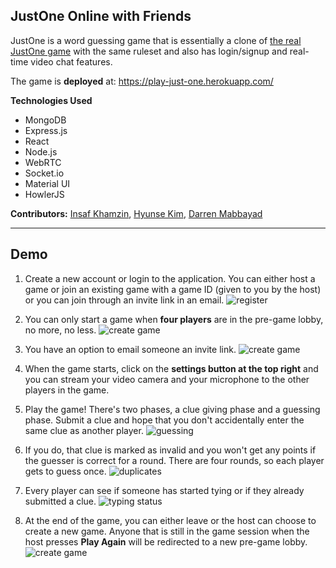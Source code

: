 ## JustOne Online with Friends

JustOne is a word guessing game that is essentially a clone of [the real JustOne game](https://justone-the-game.com/index.php?lang=en) with the same ruleset and also has login/signup and real-time video chat features. 

The game is **deployed** at: https://play-just-one.herokuapp.com/

**Technologies Used**
- MongoDB
- Express.js
- React
- Node.js
- WebRTC
- Socket.io
- Material UI
- HowlerJS

**Contributors:** [Insaf Khamzin](https://github.com/InsafKhamzin), [Hyunse Kim](https://github.com/Hyunse), [Darren Mabbayad](https://github.com/darrenMabbayad)

---

## Demo
1. Create a new account or login to the application. You can either host a game or join an existing game with a game ID (given to you by the host) or you can join through an invite link in an email. 
![register](https://github.com/hatchways/team-coconut/blob/dev/client/public/gifs/login-signup.gif)

2. You can only start a game when **four players** are in the pre-game lobby, no more, no less. 
![create game](https://github.com/hatchways/team-coconut/blob/dev/client/public/gifs/create-game.gif)

3. You have an option to email someone an invite link.
![create game](https://github.com/hatchways/team-coconut/blob/dev/client/public/gifs/email-invite.gif)

4. When the game starts, click on the **settings button at the top right** and you can stream your video camera and your microphone to the other players in the game.

5. Play the game! There's two phases, a clue giving phase and a guessing phase. Submit a clue and hope that you don't accidentally enter the same clue as another player. 
![guessing](https://github.com/hatchways/team-coconut/blob/dev/client/public/img/guess.png)

6. If you do, that clue is marked as invalid and you won't get any points if the guesser is correct for a round. There are four rounds, so each player gets to guess once. 
![duplicates](https://github.com/hatchways/team-coconut/blob/dev/client/public/img/duplicates.png)

7. Every player can see if someone has started tying or if they already submitted a clue.
![typing status](https://github.com/hatchways/team-coconut/blob/dev/client/public/img/typing-status.png)

8. At the end of the game, you can either leave or the host can choose to create a new game. Anyone that is still in the game session when the host presses **Play Again** will be redirected to a new pre-game lobby.
![create game](https://github.com/hatchways/team-coconut/blob/dev/client/public/gifs/play-again.gif)

